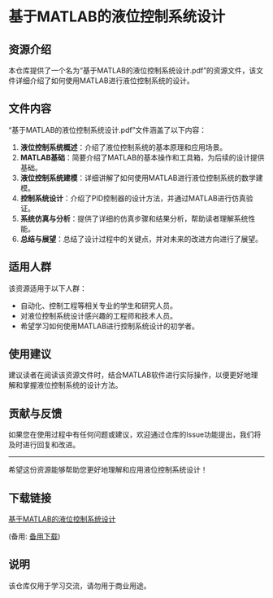 # 基于MATLAB的液位控制系统设计

## 资源介绍

本仓库提供了一个名为“基于MATLAB的液位控制系统设计.pdf”的资源文件，该文件详细介绍了如何使用MATLAB进行液位控制系统的设计。

## 文件内容

“基于MATLAB的液位控制系统设计.pdf”文件涵盖了以下内容：

1. **液位控制系统概述**：介绍了液位控制系统的基本原理和应用场景。
2. **MATLAB基础**：简要介绍了MATLAB的基本操作和工具箱，为后续的设计提供基础。
3. **液位控制系统建模**：详细讲解了如何使用MATLAB进行液位控制系统的数学建模。
4. **控制系统设计**：介绍了PID控制器的设计方法，并通过MATLAB进行仿真验证。
5. **系统仿真与分析**：提供了详细的仿真步骤和结果分析，帮助读者理解系统性能。
6. **总结与展望**：总结了设计过程中的关键点，并对未来的改进方向进行了展望。

## 适用人群

该资源适用于以下人群：

- 自动化、控制工程等相关专业的学生和研究人员。
- 对液位控制系统设计感兴趣的工程师和技术人员。
- 希望学习如何使用MATLAB进行控制系统设计的初学者。

## 使用建议

建议读者在阅读该资源文件时，结合MATLAB软件进行实际操作，以便更好地理解和掌握液位控制系统的设计方法。

## 贡献与反馈

如果您在使用过程中有任何问题或建议，欢迎通过仓库的Issue功能提出，我们将及时进行回复和改进。

---

希望这份资源能够帮助您更好地理解和应用液位控制系统设计！

## 下载链接
[基于MATLAB的液位控制系统设计](https://pan.quark.cn/s/0bfe9cf84d6c) 

(备用: [备用下载](https://pan.baidu.com/s/1rAyAAP1a1RCGjPtyMHpsiQ?pwd=1234))

## 说明

该仓库仅用于学习交流，请勿用于商业用途。
